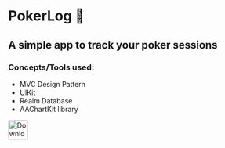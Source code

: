 # PokerLog :scroll:
## A simple app to track your poker sessions

### Concepts/Tools used:
- MVC Design Pattern
- UIKit
- Realm Database
- AAChartKit library

[<img src="https://user-images.githubusercontent.com/58518594/105368683-d81edc80-5c12-11eb-88e7-9a193983c17d.png" alt="Download on the App Store" height="40" />](https://apps.apple.com/ru/app/pokerlog/id1547807748)
